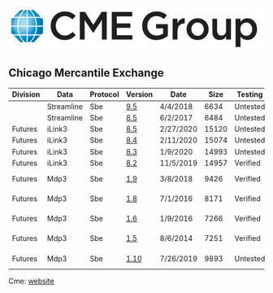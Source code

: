 [![Cme](https://github.com/Open-Markets-Initiative/Directory/blob/master/Logos/Cme.png)](http://www.cmegroup.com/)


## Chicago Mercantile Exchange

|Division | Data | Protocol | Version | Date | Size | Testing | Specification|
|--- | --- | --- | --- | --- | --- | --- | ---|
| | Streamline | Sbe | [9.5][Cme.Streamline.Sbe.v9.5.Dissector] | 4/4/2018 | 6634 | Untested | [url][Cme.Streamline.Sbe.v9.5.Url] - [xml][Cme.Streamline.Sbe.v9.5.Xml]|
| | Streamline | Sbe | [8.5][Cme.Streamline.Sbe.v8.5.Dissector] | 6/2/2017 | 6484 | Untested | [url][Cme.Streamline.Sbe.v8.5.Url] - [xml][Cme.Streamline.Sbe.v8.5.Xml]|
|Futures | iLink3 | Sbe | [8.5][Cme.Futures.iLink3.Sbe.v8.5.Dissector] | 2/27/2020 | 15120 | Untested | [url][Cme.Futures.iLink3.Sbe.v8.5.Url] - [xml][Cme.Futures.iLink3.Sbe.v8.5.Xml]|
|Futures | iLink3 | Sbe | [8.4][Cme.Futures.iLink3.Sbe.v8.4.Dissector] | 2/11/2020 | 15074 | Untested | [url][Cme.Futures.iLink3.Sbe.v8.4.Url] - [xml][Cme.Futures.iLink3.Sbe.v8.4.Xml]|
|Futures | iLink3 | Sbe | [8.3][Cme.Futures.iLink3.Sbe.v8.3.Dissector] | 1/9/2020 | 14993 | Untested | [url][Cme.Futures.iLink3.Sbe.v8.3.Url] - [xml][Cme.Futures.iLink3.Sbe.v8.3.Xml]|
|Futures | iLink3 | Sbe | [8.2][Cme.Futures.iLink3.Sbe.v8.2.Dissector] | 11/5/2019 | 14957 | Verified | [url][Cme.Futures.iLink3.Sbe.v8.2.Url] - [xml][Cme.Futures.iLink3.Sbe.v8.2.Xml]|
|Futures | Mdp3 | Sbe | [1.9][Cme.Futures.Mdp3.Sbe.v1.9.Dissector] | 3/8/2018 | 9426 | Verified | [url][Cme.Futures.Mdp3.Sbe.v1.9.Url] - [xml][Cme.Futures.Mdp3.Sbe.v1.9.Xml] - [ftp][Cme.Futures.Mdp3.Sbe.v1.9.Ftp]|
|Futures | Mdp3 | Sbe | [1.8][Cme.Futures.Mdp3.Sbe.v1.8.Dissector] | 7/1/2016 | 8171 | Verified | [url][Cme.Futures.Mdp3.Sbe.v1.8.Url] - [xml][Cme.Futures.Mdp3.Sbe.v1.8.Xml] - [ftp][Cme.Futures.Mdp3.Sbe.v1.8.Ftp]|
|Futures | Mdp3 | Sbe | [1.6][Cme.Futures.Mdp3.Sbe.v1.6.Dissector] | 1/9/2016 | 7266 | Verified | [url][Cme.Futures.Mdp3.Sbe.v1.6.Url] - [xml][Cme.Futures.Mdp3.Sbe.v1.6.Xml] - [ftp][Cme.Futures.Mdp3.Sbe.v1.6.Ftp]|
|Futures | Mdp3 | Sbe | [1.5][Cme.Futures.Mdp3.Sbe.v1.5.Dissector] | 8/6/2014 | 7251 | Verified | [url][Cme.Futures.Mdp3.Sbe.v1.5.Url] - [xml][Cme.Futures.Mdp3.Sbe.v1.5.Xml] - [ftp][Cme.Futures.Mdp3.Sbe.v1.5.Ftp]|
|Futures | Mdp3 | Sbe | [1.10][Cme.Futures.Mdp3.Sbe.v1.10.Dissector] | 7/26/2019 | 9893 | Untested | [url][Cme.Futures.Mdp3.Sbe.v1.10.Url] - [xml][Cme.Futures.Mdp3.Sbe.v1.10.Xml] - [ftp][Cme.Futures.Mdp3.Sbe.v1.10.Ftp]|


Cme: [website](http://www.cmegroup.com/ "Go to Chicago Mercantile Exchange")


[Cme.Futures.Mdp3.Sbe.v1.5.Dissector]: https://github.com/Open-Markets-Initiative/wireshark-lua/blob/master/Cme/Cme.Futures.Mdp3.Sbe.v1.5.Script.Dissector.lua "Chicago Mercantile Exchange 1.5 Wireshark Dissector"
[Cme.Futures.Mdp3.Sbe.v1.5.Url]: https://www.cmegroup.com/confluence/display/EPICSANDBOX/CME+MDP+3.0+Market+Data "Specification url"
[Cme.Futures.Mdp3.Sbe.v1.5.Xml]: https://github.com/Open-Markets-Initiative/Directory/blob/master/Specifications/Cme/Cme.Futures.Mdp3.Sbe.v.1.5.xml "Chicago Mercantile Exchange 1.5 Xml"
[Cme.Futures.Mdp3.Sbe.v1.5.Ftp]: ftp://ftp.cmegroup.com/SBEFix/Production/Templates "Specification ftp"
[Cme.Futures.Mdp3.Sbe.v1.6.Dissector]: https://github.com/Open-Markets-Initiative/wireshark-lua/blob/master/Cme/Cme.Futures.Mdp3.Sbe.v1.6.Script.Dissector.lua "Chicago Mercantile Exchange 1.6 Wireshark Dissector"
[Cme.Futures.Mdp3.Sbe.v1.6.Url]: https://www.cmegroup.com/confluence/display/EPICSANDBOX/CME+MDP+3.0+Market+Data "Specification url"
[Cme.Futures.Mdp3.Sbe.v1.6.Xml]: https://github.com/Open-Markets-Initiative/Directory/blob/master/Specifications/Cme/Cme.Futures.Mdp3.Sbe.v1.6.xml "Chicago Mercantile Exchange 1.6 Xml"
[Cme.Futures.Mdp3.Sbe.v1.6.Ftp]: ftp://ftp.cmegroup.com/SBEFix/Production/Templates "Specification ftp"
[Cme.Futures.Mdp3.Sbe.v1.8.Dissector]: https://github.com/Open-Markets-Initiative/wireshark-lua/blob/master/Cme/Cme.Futures.Mdp3.Sbe.v1.8.Script.Dissector.lua "Chicago Mercantile Exchange 1.8 Wireshark Dissector"
[Cme.Futures.Mdp3.Sbe.v1.8.Url]: https://www.cmegroup.com/confluence/display/EPICSANDBOX/CME+MDP+3.0+Market+Data "Specification url"
[Cme.Futures.Mdp3.Sbe.v1.8.Xml]: https://github.com/Open-Markets-Initiative/Directory/blob/master/Specifications/Cme/Cme.Futures.Mdp3.Sbe.v1.8.xml "Chicago Mercantile Exchange 1.8 Xml"
[Cme.Futures.Mdp3.Sbe.v1.8.Ftp]: ftp://ftp.cmegroup.com/SBEFix/Production/Templates "Specification ftp"
[Cme.Futures.Mdp3.Sbe.v1.9.Dissector]: https://github.com/Open-Markets-Initiative/wireshark-lua/blob/master/Cme/Cme.Futures.Mdp3.Sbe.v1.9.Script.Dissector.lua "Chicago Mercantile Exchange 1.9 Wireshark Dissector"
[Cme.Futures.Mdp3.Sbe.v1.9.Url]: https://www.cmegroup.com/confluence/display/EPICSANDBOX/CME+MDP+3.0+Market+Data "Specification url"
[Cme.Futures.Mdp3.Sbe.v1.9.Xml]: https://github.com/Open-Markets-Initiative/Directory/blob/master/Specifications/Cme/Cme.Futures.Mdp3.Sbe.v1.9.xml "Chicago Mercantile Exchange 1.9 Xml"
[Cme.Futures.Mdp3.Sbe.v1.9.Ftp]: ftp://ftp.cmegroup.com/SBEFix/Production/Templates "Specification ftp"
[Cme.Futures.Mdp3.Sbe.v1.10.Dissector]: https://github.com/Open-Markets-Initiative/wireshark-lua/blob/master/Cme/Cme.Futures.Mdp3.Sbe.v1.10.Script.Dissector.lua "Chicago Mercantile Exchange 1.10 Wireshark Dissector"
[Cme.Futures.Mdp3.Sbe.v1.10.Url]: https://www.cmegroup.com/confluence/display/EPICSANDBOX/CME+MDP+3.0+Market+Data "Specification url"
[Cme.Futures.Mdp3.Sbe.v1.10.Xml]: https://github.com/Open-Markets-Initiative/Directory/blob/master/Specifications/Cme/Cme.Futures.Mdp3.Sbe.v1.10.xml "Chicago Mercantile Exchange 1.10 Xml"
[Cme.Futures.Mdp3.Sbe.v1.10.Ftp]: ftp://ftp.cmegroup.com/SBEFix/Production/Templates "Specification ftp"
[Cme.Streamline.Sbe.v8.5.Dissector]: https://github.com/Open-Markets-Initiative/wireshark-lua/blob/master/Cme/Cme.Streamline.Sbe.v8.5.Script.Dissector.lua "Chicago Mercantile Exchange 8.5 Wireshark Dissector"
[Cme.Streamline.Sbe.v8.5.Url]: https://www.cmegroup.com/confluence/display/EPICSANDBOX/SBE+-+Streamlined+Market+Data "Specification url"
[Cme.Streamline.Sbe.v8.5.Xml]: https://github.com/Open-Markets-Initiative/Directory/blob/master/Specifications/Cme/Cme.Mdp3.Sbe.v9.1.xml "Chicago Mercantile Exchange 8.5 Xml"
[Cme.Streamline.Sbe.v9.5.Dissector]: https://github.com/Open-Markets-Initiative/wireshark-lua/blob/master/Cme/Cme.Streamline.Sbe.v9.5.Script.Dissector.lua "Chicago Mercantile Exchange 9.5 Wireshark Dissector"
[Cme.Streamline.Sbe.v9.5.Url]: https://www.cmegroup.com/confluence/display/EPICSANDBOX/SBE+-+Streamlined+Market+Data "Specification url"
[Cme.Streamline.Sbe.v9.5.Xml]: https://github.com/Open-Markets-Initiative/Directory/blob/master/Specifications/Cme/Cme.Mdp3.Sbe.v9.5.xml "Chicago Mercantile Exchange 9.5 Xml"
[Cme.Futures.iLink3.Sbe.v8.2.Dissector]: https://github.com/Open-Markets-Initiative/wireshark-lua/blob/master/Cme/Cme.Futures.iLink3.Sbe.v8.2.Script.Dissector.lua "Chicago Mercantile Exchange 8.2 Wireshark Dissector"
[Cme.Futures.iLink3.Sbe.v8.2.Url]: https://www.cmegroup.com/confluence/display/EPICSANDBOX/iLink+3+-+Simple+Binary+Encoding "Specification url"
[Cme.Futures.iLink3.Sbe.v8.2.Xml]: https://github.com/Open-Markets-Initiative/Directory/blob/master/Specifications/Cme/Cme.Futures.iLink3.Sbe.v8.2.xml "Chicago Mercantile Exchange 8.2 Xml"
[Cme.Futures.iLink3.Sbe.v8.3.Dissector]: https://github.com/Open-Markets-Initiative/wireshark-lua/blob/master/Cme/Cme.Futures.iLink3.Sbe.v8.3.Script.Dissector.lua "Chicago Mercantile Exchange 8.3 Wireshark Dissector"
[Cme.Futures.iLink3.Sbe.v8.3.Url]: https://www.cmegroup.com/confluence/display/EPICSANDBOX/iLink+3+-+Simple+Binary+Encoding "Specification url"
[Cme.Futures.iLink3.Sbe.v8.3.Xml]: https://github.com/Open-Markets-Initiative/Directory/blob/master/Specifications/Cme/Cme.Futures.iLink3.Sbe.v8.3.xml "Chicago Mercantile Exchange 8.3 Xml"
[Cme.Futures.iLink3.Sbe.v8.4.Dissector]: https://github.com/Open-Markets-Initiative/wireshark-lua/blob/master/Cme/Cme.Futures.iLink3.Sbe.v8.4.Script.Dissector.lua "Chicago Mercantile Exchange 8.4 Wireshark Dissector"
[Cme.Futures.iLink3.Sbe.v8.4.Url]: https://www.cmegroup.com/confluence/display/EPICSANDBOX/iLink+3+-+Simple+Binary+Encoding "Specification url"
[Cme.Futures.iLink3.Sbe.v8.4.Xml]: https://github.com/Open-Markets-Initiative/Directory/blob/master/Specifications/Cme/Cme.Futures.iLink3.Sbe.v8.4.xml "Chicago Mercantile Exchange 8.4 Xml"
[Cme.Futures.iLink3.Sbe.v8.5.Dissector]: https://github.com/Open-Markets-Initiative/wireshark-lua/blob/master/Cme/Cme.Futures.iLink3.Sbe.v8.5.Script.Dissector.lua "Chicago Mercantile Exchange 8.5 Wireshark Dissector"
[Cme.Futures.iLink3.Sbe.v8.5.Url]: https://www.cmegroup.com/confluence/display/EPICSANDBOX/iLink+3+-+Simple+Binary+Encoding "Specification url"
[Cme.Futures.iLink3.Sbe.v8.5.Xml]: https://github.com/Open-Markets-Initiative/Directory/blob/master/Specifications/Cme/Cme.Futures.iLink3.Sbe.v8.5.xml "Chicago Mercantile Exchange 8.5 Xml"
